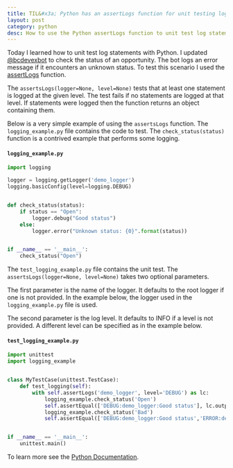 ```yaml
---
title: TIL&#x3a; Python has an assertLogs function for unit testing log statements
layout: post
category: python
desc: How to use the Python assertLogs function to unit test log statements
---
```


Today I learned how to unit test log statements with Python. I updated [@bcdevexbot](https://twitter.com/bcdevexbot) to check the status of an opportunity. The bot logs an error message if it encounters an unknown status. To test this scenario I used the [assertLogs](https://docs.python.org/3/library/unittest.html#unittest.TestCase.assertLogs) function. 

The `assertsLogs(logger=None, level=None)` tests that at least one statement is logged at the given level. The test fails if no statements are logged at that level. If statements were logged then the function returns an object containing them.

Below is a very simple example of using the `assertsLogs` function.  The `logging_example.py` file contains the code to test. The `check_status(status)` function is a contrived example that performs some logging.


#### **`logging_example.py`**
```python
import logging

logger = logging.getLogger('demo_logger')
logging.basicConfig(level=logging.DEBUG)


def check_status(status):
    if status == "Open":
        logger.debug("Good status")
    else:
        logger.error("Unknown status: {0}".format(status))


if __name__ == '__main__':
    check_status("Open")
```

The `test_logging_example.py` file contains the unit test.  The `assertsLogs(logger=None, level=None)` takes two optional parameters. 

The first parameter is the name of the logger.  It defaults to the root logger if one is not provided. In the example below, the logger used in the `logging_example.py` file is used.

The second parameter is the log level. It defaults to INFO if a level is not provided. A different level can be specified as in the example below.

#### **`test_logging_example.py`**

```python
import unittest
import logging_example


class MyTestCase(unittest.TestCase):
    def test_logging(self):
        with self.assertLogs('demo_logger', level='DEBUG') as lc:
            logging_example.check_status('Open')
            self.assertEqual(['DEBUG:demo_logger:Good status'], lc.output)
            logging_example.check_status('Bad')
            self.assertEqual(['DEBUG:demo_logger:Good status','ERROR:demo_logger:Unknown status: Bad'], lc.output)


if __name__ == '__main__':
    unittest.main()
```


To learn more see the [Python Documentation](https://docs.python.org/3/library/unittest.html#unittest.TestCase.assertLogs).
